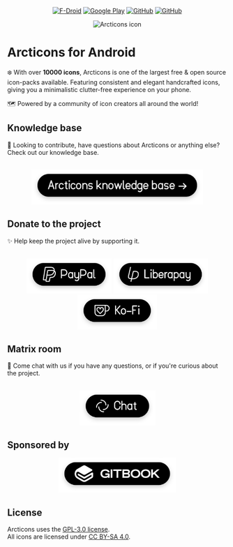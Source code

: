 <div align="center">
  
  [<img alt="F-Droid" src="https://img.shields.io/f-droid/v/com.donnnno.arcticons">](https://f-droid.org/packages/com.donnnno.arcticons) 
  [<img alt="Google Play" src="https://img.shields.io/endpoint?color=green&logo=google-play&logoColor=green&url=https%3A%2F%2Fplay.cuzi.workers.dev%2Fplay%3Fi%3Dcom.donnnno.arcticons%26l%3DGoogle%2520Play%26m%3D%24version">](https://play.google.com/store/apps/details?id=com.donnnno.arcticons)
  [<img alt="GitHub" src="https://img.shields.io/github/downloads/donnnno/arcticons/total?label=github%20downloads">](https://github.com/Arcticons-Team/Arcticons/releases/latest) 
  [<img alt="GitHub" src="https://img.shields.io/github/downloads/donnnno/arcticons/latest/total">](https://github.com/Arcticons-Team/Arcticons/releases/latest) 
  
  ![Arcticons icon](github/arcticons.png)
</div>
  
# Arcticons for Android
❄️ With over **10000 icons**, Arcticons is one of the largest free & open source icon-packs available. Featuring consistent and elegant handcrafted icons, giving you a minimalistic clutter-free experience on your phone. <br>

🗺️ Powered by a community of icon creators all around the world!
  
## Knowledge base
📖 Looking to contribute, have questions about Arcticons or anything else? Check out our knowledge base.

<div align="center">
  <br>
  <a href="https://docs.arcticons.com/"><img height="80" alt="Knowledge base" src="github/knowledgebase.webp"></a>
</div>

## Donate to the project

✨ Help keep the project alive by supporting it.

<div align="center">
  <br>
  <a href="https://www.paypal.com/paypalme/onnovdd"><img height="80" alt="Donate using Paypal" src="github/paypal.webp"></a>   <a href="https://liberapay.com/Donno/donate"><img height="80" alt="Donate using Liberapay" src="github/liberapay.webp"></a>   <a href="https://Ko-fi.com/donno_"><img height="80" alt="Donate using Ko-Fi" src="github/kofi.webp"></a>
</div>

## Matrix room

💬 Come chat with us if you have any questions, or if you're curious about the project.

<div align="center">
  <br>
  <a href="https://matrix.to/#/#arcticons-central:matrix.org"><img height="80" alt="Matrix room" src="github/chat.webp"></a>
</div>

## Sponsored by
<div align="center">
  <a href="https://www.gitbook.com/"><img height="80" alt="GitBook" src="github/gitbook.webp"></a>
</div>

## License
  Arcticons uses the [GPL-3.0 license](https://www.gnu.org/licenses/gpl-3.0.en.html).<br>
  All icons are licensed under [CC BY-SA 4.0](https://creativecommons.org/licenses/by-sa/4.0/).<br>
